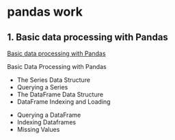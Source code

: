 # pandas work
## 1. Basic data processing with Pandas
[Basic data processing with Pandas](https://github.com/shsarv/Data-Analysis-and-Visualization/blob/master/pandas/Data%20processing%20with%20pandas.ipynb)

Basic Data Processing with Pandas
* The Series Data Structure
* Querying a Series
* The DataFrame Data Structure
* DataFrame Indexing and Loading
- Querying a DataFrame
- Indexing Dataframes
- Missing Values
